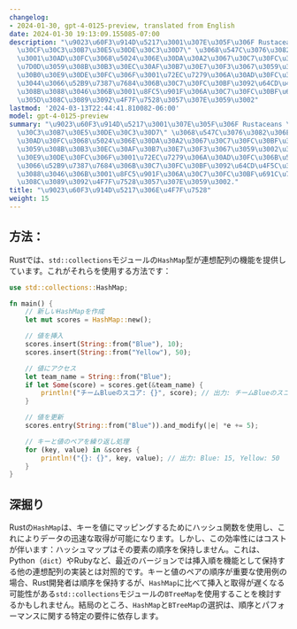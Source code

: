 ```yaml
---
changelog:
- 2024-01-30, gpt-4-0125-preview, translated from English
date: 2024-01-30 19:13:09.155085-07:00
description: "\u9023\u60F3\u914D\u5217\u3001\u307E\u305F\u306F Rustaceans \u304C \"\
  \u30CF\u30C3\u30B7\u30E5\u30DE\u30C3\u30D7\" \u3068\u547C\u3076\u3082\u306E\u306F\
  \u3001\u30AD\u30FC\u3068\u5024\u306E\u30DA\u30A2\u3067\u30C7\u30FC\u30BF\u3092\u683C\
  \u7D0D\u3059\u308B\u30B3\u30EC\u30AF\u30B7\u30E7\u30F3\u3067\u3059\u3002\u30D7\u30ED\
  \u30B0\u30E9\u30DE\u30FC\u306F\u3001\u72EC\u7279\u306A\u30AD\u30FC\u306B\u57FA\u3065\
  \u3044\u3066\u52B9\u7387\u7684\u306B\u30C7\u30FC\u30BF\u3092\u64CD\u4F5C\u3067\u304D\
  \u308B\u3088\u3046\u306B\u3001\u8FC5\u901F\u306A\u30C7\u30FC\u30BF\u691C\u7D22\u306B\
  \u305D\u308C\u3089\u3092\u4F7F\u7528\u3057\u307E\u3059\u3002"
lastmod: '2024-03-13T22:44:41.810082-06:00'
model: gpt-4-0125-preview
summary: "\u9023\u60F3\u914D\u5217\u3001\u307E\u305F\u306F Rustaceans \u304C \"\u30CF\
  \u30C3\u30B7\u30E5\u30DE\u30C3\u30D7\" \u3068\u547C\u3076\u3082\u306E\u306F\u3001\
  \u30AD\u30FC\u3068\u5024\u306E\u30DA\u30A2\u3067\u30C7\u30FC\u30BF\u3092\u683C\u7D0D\
  \u3059\u308B\u30B3\u30EC\u30AF\u30B7\u30E7\u30F3\u3067\u3059\u3002\u30D7\u30ED\u30B0\
  \u30E9\u30DE\u30FC\u306F\u3001\u72EC\u7279\u306A\u30AD\u30FC\u306B\u57FA\u3065\u3044\
  \u3066\u52B9\u7387\u7684\u306B\u30C7\u30FC\u30BF\u3092\u64CD\u4F5C\u3067\u304D\u308B\
  \u3088\u3046\u306B\u3001\u8FC5\u901F\u306A\u30C7\u30FC\u30BF\u691C\u7D22\u306B\u305D\
  \u308C\u3089\u3092\u4F7F\u7528\u3057\u307E\u3059\u3002."
title: "\u9023\u60F3\u914D\u5217\u306E\u4F7F\u7528"
weight: 15
---
```


## 方法：
Rustでは、`std::collections`モジュールの`HashMap`型が連想配列の機能を提供しています。これがそれらを使用する方法です：

```Rust
use std::collections::HashMap;

fn main() {
    // 新しいHashMapを作成
    let mut scores = HashMap::new();

    // 値を挿入
    scores.insert(String::from("Blue"), 10);
    scores.insert(String::from("Yellow"), 50);

    // 値にアクセス
    let team_name = String::from("Blue");
    if let Some(score) = scores.get(&team_name) {
        println!("チームBlueのスコア: {}", score); // 出力: チームBlueのスコア: 10
    }

    // 値を更新
    scores.entry(String::from("Blue")).and_modify(|e| *e += 5);

    // キーと値のペアを繰り返し処理
    for (key, value) in &scores {
        println!("{}: {}", key, value); // 出力: Blue: 15, Yellow: 50
    }
}
```

## 深掘り
Rustの`HashMap`は、キーを値にマッピングするためにハッシュ関数を使用し、これによりデータの迅速な取得が可能になります。しかし、この効率性にはコストが伴います：ハッシュマップはその要素の順序を保持しません。これは、Python（`dict`）やRubyなど、最近のバージョンでは挿入順を機能として保持する他の連想配列の実装とは対照的です。キーと値のペアの順序が重要な使用例の場合、Rust開発者は順序を保持するが、`HashMap`に比べて挿入と取得が遅くなる可能性がある`std::collections`モジュールの`BTreeMap`を使用することを検討するかもしれません。結局のところ、`HashMap`と`BTreeMap`の選択は、順序とパフォーマンスに関する特定の要件に依存します。
